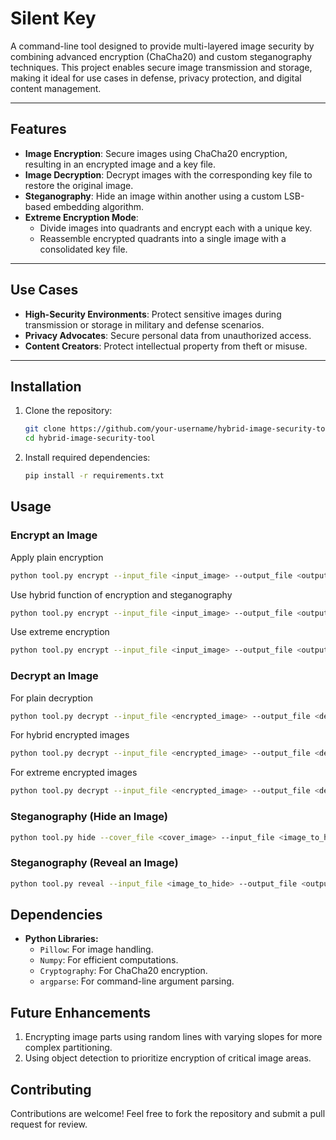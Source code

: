 # Silent Key

A command-line tool designed to provide multi-layered image security by combining advanced encryption (ChaCha20) and custom steganography techniques. This project enables secure image transmission and storage, making it ideal for use cases in defense, privacy protection, and digital content management.  

---

## **Features**  
- **Image Encryption**: Secure images using ChaCha20 encryption, resulting in an encrypted image and a key file.  
- **Image Decryption**: Decrypt images with the corresponding key file to restore the original image.  
- **Steganography**: Hide an image within another using a custom LSB-based embedding algorithm.  
- **Extreme Encryption Mode**:  
  - Divide images into quadrants and encrypt each with a unique key.  
  - Reassemble encrypted quadrants into a single image with a consolidated key file.  

---

## **Use Cases**  
- **High-Security Environments**: Protect sensitive images during transmission or storage in military and defense scenarios.  
- **Privacy Advocates**: Secure personal data from unauthorized access.  
- **Content Creators**: Protect intellectual property from theft or misuse.  

---

## **Installation**  
1. Clone the repository:
   ```bash
   git clone https://github.com/your-username/hybrid-image-security-tool.git
   cd hybrid-image-security-tool
   ```

2. Install required dependencies:
   ```bash
   pip install -r requirements.txt
   ```
## **Usage**
### **Encrypt an Image**
   Apply plain encryption
   ```bash
   python tool.py encrypt --input_file <input_image> --output_file <output_image> --key_file <key_file>
   ```

   Use hybrid function of encryption and steganography
   ```bash
   python tool.py encrypt --input_file <input_image> --output_file <output_image> --key_file <key_file> --cover_file <cover_image>
   ```

   Use extreme encryption
   ```bash
   python tool.py encrypt --input_file <input_image> --output_file <output_image> --key_file <key_file> --extreme
   ```

### **Decrypt an Image**
   For plain decryption
   ```bash
   python tool.py decrypt --input_file <encrypted_image> --output_file <decrypted_image> --key_file <key_file>
   ```

   For hybrid encrypted images
   ```bash
   python tool.py decrypt --input_file <encrypted_image> --output_file <decrypted_image> --key_file <key_file> --reveal_file
   ```

   For extreme encrypted images
   ```bash
   python tool.py decrypt --input_file <encrypted_image> --output_file <decrypted_image> --key_file <key_file> --extreme
   ```

### **Steganography (Hide an Image)**
   ```bash
   python tool.py hide --cover_file <cover_image> --input_file <image_to_hide> --output_file <output_image>
   ```

### **Steganography (Reveal an Image)**
   ```bash
   python tool.py reveal --input_file <image_to_hide> --output_file <output_image>
   ```

## **Dependencies**
- **Python Libraries:**
  - ```Pillow```: For image handling.
  - ```Numpy```: For efficient computations.
  - ```Cryptography```: For ChaCha20 encryption.
  - ```argparse```: For command-line argument parsing.

## **Future Enhancements**
1. Encrypting image parts using random lines with varying slopes for more complex partitioning.
2. Using object detection to prioritize encryption of critical image areas.

## **Contributing**
   Contributions are welcome! Feel free to fork the repository and submit a pull request for review.

